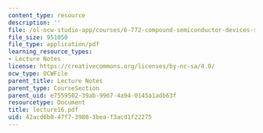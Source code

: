 ```yaml
---
content_type: resource
description: ''
file: /ol-ocw-studio-app/courses/6-772-compound-semiconductor-devices-spring-2003/42acd6b047f739803beaf3acd1f22275_lecture16.pdf
file_size: 951050
file_type: application/pdf
learning_resource_types:
- Lecture Notes
license: https://creativecommons.org/licenses/by-nc-sa/4.0/
ocw_type: OCWFile
parent_title: Lecture Notes
parent_type: CourseSection
parent_uid: e7559502-39ab-9967-4a94-0145a1adb63f
resourcetype: Document
title: lecture16.pdf
uid: 42acd6b0-47f7-3980-3bea-f3acd1f22275
---
```

